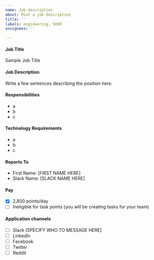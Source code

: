 ```yaml
---
name: Job description
about: Post a job description
title: ''
labels: engineering, 5000
assignees: ''

---
```


#### Job Title
Sample Job Title

#### Job Description
Write a few sentences describing the position here.

#### Responsibilities
- a
- b
- c

#### Technology Requirements
- a
- b
- c

#### Reports To
- First Name: [FIRST NAME HERE]
- Slack Name: [SLACK NAME HERE]

#### Pay
- [x] 2,800 points/day
- [ ] Ineligible for task points (you will be creating tasks for your team)

#### Application channels
- [ ] Slack [SPECIFY WHO TO MESSAGE HERE]
- [ ] LinkedIn
- [ ] Facebook
- [ ] Twitter
- [ ] Reddit

